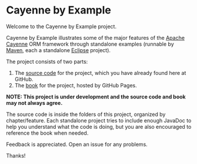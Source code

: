 # Cayenne by Example

Welcome to the Cayenne by Example project.

Cayenne by Example illustrates some of the major features of the [Apache Cayenne](http://cayenne.apache.org/) ORM framework through standalone examples (runnable by [Maven](http://maven.apache.org/), each a standalone [Eclipse](http://www.eclipse.org/) project).

The project consists of two parts:

1. The [source code](https://github.com/mrg/cbe) for the project, which you have already found here at GitHub.
2. The [book](http://mrg.github.com/cbe/index.html) for the project, hosted by GitHub Pages.

**NOTE: This project is under development and the source code and book may not always agree.**

The source code is inside the folders of this project, organized by chapter/feature.  Each standalone project tries to include enough JavaDoc to help you understand what the code is doing, but you are also encouraged to reference the book when needed.

Feedback is appreciated.  Open an issue for any problems.

Thanks!
